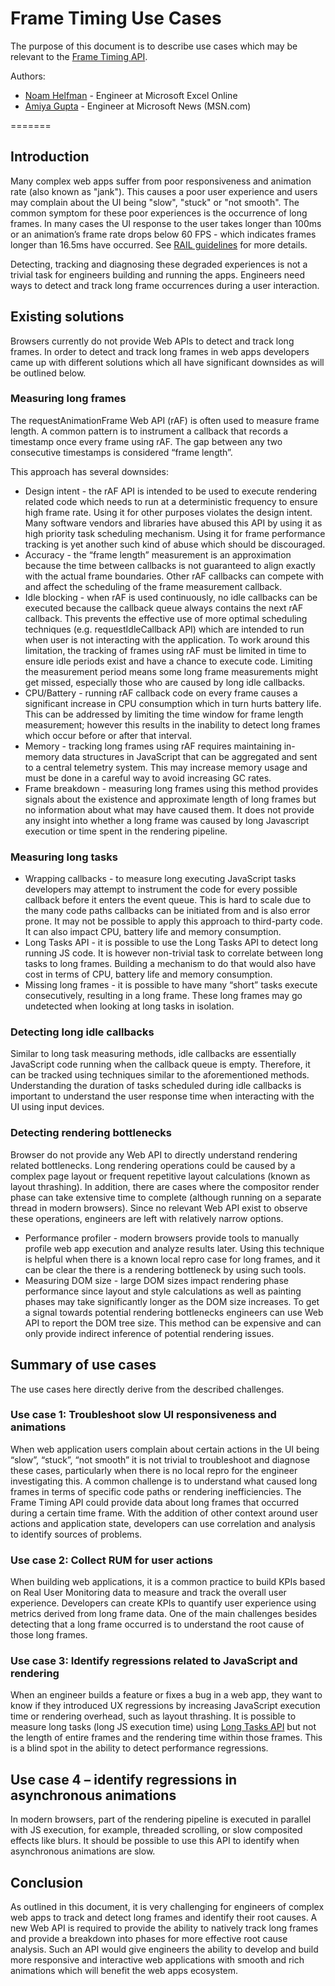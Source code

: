 # Frame Timing Use Cases 
The purpose of this document is to describe use cases which may be relevant to the [Frame Timing API](https://wicg.github.io/frame-timing/).

Authors:
* [Noam Helfman](https://github.com/nhelfman) - Engineer at Microsoft Excel Online
* [Amiya Gupta](https://github.com/amiyagupta) - Engineer at Microsoft News (MSN.com)


=======
## Introduction
Many complex web apps suffer from poor responsiveness and animation rate (also known as "jank"). This causes a poor user experience and users may complain about the UI being "slow", "stuck" or "not smooth". The common symptom for these poor experiences is the occurrence of long frames. In many cases the UI response to the user takes longer than 100ms or an animation’s frame rate drops below 60 FPS - which indicates frames longer than 16.5ms have occurred. See [RAIL guidelines](https://developers.google.com/web/fundamentals/performance/rail) for more details.

Detecting, tracking and diagnosing these degraded experiences is not a trivial task for engineers building and running the apps. Engineers need ways to detect and track long frame occurrences during a user interaction.

## Existing solutions
Browsers currently do not provide Web APIs to detect and track long frames. In order to detect and track long frames in web apps developers came up with different solutions which all have significant downsides as will be outlined below.

### Measuring long frames
The requestAnimationFrame Web API (rAF) is often used to measure frame length. A common pattern is to instrument a callback that records a timestamp once every frame using rAF. The gap between any two consecutive timestamps is considered “frame length”.

This approach has several downsides:
* Design intent - the rAF API is intended to be used to execute rendering related code which needs to run at a deterministic frequency to ensure high frame rate. Using it for other purposes violates the design intent. Many software vendors and libraries have abused this API by using it as high priority task scheduling mechanism. Using it for frame performance tracking is yet another such kind of abuse which should be discouraged.
* Accuracy - the “frame length” measurement is an approximation because the time between callbacks is not guaranteed to align exactly with the actual frame boundaries. Other rAF callbacks can compete with and affect the scheduling of the frame measurement callback.
* Idle blocking - when rAF is used continuously, no idle callbacks can be executed because the callback queue always contains the next rAF callback. This prevents the effective use of more optimal scheduling techniques (e.g. requestIdleCallback API) which are intended to run when user is not interacting with the application. To work around this limitation, the tracking of frames using rAF must be limited in time to ensure idle periods exist and have a chance to execute code. Limiting the measurement period means some long frame measurements might get missed, especially those who are caused by long idle callbacks.
* CPU/Battery - running rAF callback code on every frame causes a significant increase in CPU consumption which in turn hurts battery life. This can be addressed by limiting the time window for frame length measurement; however this results in the inability to detect long frames which occur before or after that interval.
* Memory - tracking long frames using rAF requires maintaining in-memory data structures in JavaScript that can be aggregated and sent to a central telemetry system. This may increase memory usage and must be done in a careful way to avoid increasing GC rates.
* Frame breakdown - measuring long frames using this method provides signals about the existence and approximate length of long frames but no information about what may have caused them. It does not provide any insight into whether a long frame was caused by long Javascript execution or time spent in the rendering pipeline.

### Measuring long tasks
* Wrapping callbacks - to measure long executing JavaScript tasks developers may attempt to instrument the code for every possible callback before it enters the event queue. This is hard to scale due to the many code paths callbacks can be initiated from and is also error prone. It may not be possible to apply this approach to third-party code. It can also impact CPU, battery life and memory consumption.
* Long Tasks API - it is possible to use the Long Tasks API to detect long running JS code. It is however non-trivial task to correlate between long tasks to long frames. Building a mechanism to do that would also have cost in terms of CPU, battery life and memory consumption.
* Missing long frames - it is possible to have many “short” tasks execute consecutively, resulting in a long frame. These long frames may go undetected when looking at long tasks in isolation.

### Detecting long idle callbacks
Similar to long task measuring methods, idle callbacks are essentially JavaScript code running when the callback queue is empty. Therefore, it can be tracked using techniques similar to the aforementioned methods. Understanding the duration of tasks scheduled during idle callbacks is important to understand the user response time when interacting with the UI using input devices. 

### Detecting rendering bottlenecks
Browser do not provide any Web API to directly understand rendering related bottlenecks. Long rendering operations could be caused by a complex page layout or frequent repetitive layout calculations (known as layout thrashing). In addition, there are cases where the compositor render phase can take extensive time to complete (although running on a separate thread in modern browsers). Since no relevant Web API exist to observe these operations, engineers are left with relatively narrow options.
* Performance profiler - modern browsers provide tools to manually profile web app execution and analyze results later. Using this technique is helpful when there is a known local repro case for long frames, and it can be clear the there is a rendering bottleneck by using such tools.
* Measuring DOM size - large DOM sizes impact rendering phase performance since layout and style calculations as well as painting phases may take significantly longer as the DOM size increases. To get a signal towards potential rendering bottlenecks engineers can use Web API to report the DOM tree size. This method can be expensive and can only provide indirect inference of potential rendering issues.

## Summary of use cases
The use cases here directly derive from the described challenges.

### Use case 1: Troubleshoot slow UI responsiveness and animations
When web application users complain about certain actions in the UI being “slow”, “stuck”, “not smooth” it is not trivial to troubleshoot and diagnose these cases, particularly when there is no local repro for the engineer investigating this. A common challenge is to understand what caused long frames in terms of specific code paths or rendering inefficiencies. The Frame Timing API could provide data about long frames that occurred during a certain time frame. With the addition of other context around user actions and application state, developers can use correlation and analysis to identify sources of problems.

### Use case 2: Collect RUM for user actions
When building web applications, it is a common practice to build KPIs based on Real User Monitoring data to measure and track the overall user experience. Developers can create KPIs to quantify user experience using metrics derived from long frame data. One of the main challenges besides detecting that a long frame occurred is to understand the root cause of those long frames.

### Use case 3: Identify regressions related to JavaScript and rendering
When an engineer builds a feature or fixes a bug in a web app, they want to know if they introduced UX regressions by increasing JavaScript execution time or rendering overhead, such as layout thrashing. It is possible to measure long tasks (long JS execution time) using [Long Tasks API](https://w3c.github.io/longtasks/) but not the length of entire frames and the rendering time within those frames. This is a blind spot in the ability to detect performance regressions.

## Use case 4 – identify regressions in asynchronous animations
In modern browsers, part of the rendering pipeline is executed in parallel with JS execution, for example, threaded scrolling, or slow composited effects like blurs. It should be possible to use this API to identify when asynchronous animations are slow.

## Conclusion
As outlined in this document, it is very challenging for engineers of complex web apps to track and detect long frames and identify their root causes. A new Web API is required to provide the ability to natively track long frames and provide a breakdown into phases for more effective root cause analysis. Such an API would give engineers the ability to develop and build more responsive and interactive web applications with smooth and rich animations which will benefit the web apps ecosystem.